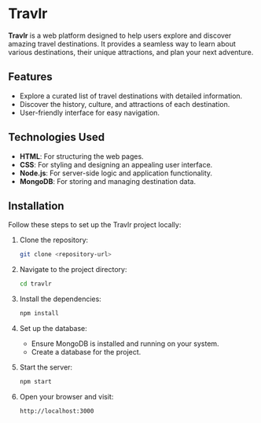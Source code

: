 # Travlr

**Travlr** is a web platform designed to help users explore and discover amazing travel destinations. It provides a seamless way to learn about various destinations, their unique attractions, and plan your next adventure.

## Features
- Explore a curated list of travel destinations with detailed information.
- Discover the history, culture, and attractions of each destination.
- User-friendly interface for easy navigation.

## Technologies Used
- **HTML**: For structuring the web pages.
- **CSS**: For styling and designing an appealing user interface.
- **Node.js**: For server-side logic and application functionality.
- **MongoDB**: For storing and managing destination data.

## Installation

Follow these steps to set up the Travlr project locally:

1. Clone the repository:
   ```bash
   git clone <repository-url>
   ```

2. Navigate to the project directory:
   ```bash
   cd travlr
   ```

3. Install the dependencies:
   ```bash
   npm install
   ```

4. Set up the database:
   - Ensure MongoDB is installed and running on your system.
   - Create a database for the project.

5. Start the server:
   ```bash
   npm start
   ```

6. Open your browser and visit:
   ```
   http://localhost:3000
   ```
